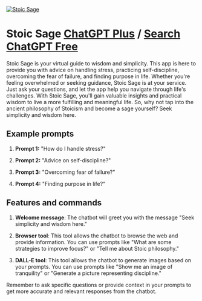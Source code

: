 
[![Stoic Sage](https://files.oaiusercontent.com/file-gpLtJ2h3A73QfOgiBpWCaPpl?se=2123-10-17T04%3A59%3A24Z&sp=r&sv=2021-08-06&sr=b&rscc=max-age%3D31536000%2C%20immutable&rscd=attachment%3B%20filename%3D962f601e-d5ae-4912-a339-1ddcf2942a4e.png&sig=7Tme4kRWgtoz7bmyCE6qTxfSsfVCQh0lF7OXOx5ShhI%3D)](https://chat.openai.com/g/g-ydFBCBkBM-stoic-sage)

# Stoic Sage [ChatGPT Plus](https://chat.openai.com/g/g-ydFBCBkBM-stoic-sage) / [Search ChatGPT Free](https://gptcall.net/index.html#/?search=Stoic%20Sage)

Stoic Sage is your virtual guide to wisdom and simplicity. This app is here to provide you with advice on handling stress, practicing self-discipline, overcoming the fear of failure, and finding purpose in life. Whether you're feeling overwhelmed or seeking guidance, Stoic Sage is at your service. Just ask your questions, and let the app help you navigate through life's challenges. With Stoic Sage, you'll gain valuable insights and practical wisdom to live a more fulfilling and meaningful life. So, why not tap into the ancient philosophy of Stoicism and become a sage yourself? Seek simplicity and wisdom here.

## Example prompts

1. **Prompt 1:** "How do I handle stress?"

2. **Prompt 2:** "Advice on self-discipline?"

3. **Prompt 3:** "Overcoming fear of failure?"

4. **Prompt 4:** "Finding purpose in life?"

## Features and commands

1. **Welcome message**: The chatbot will greet you with the message "Seek simplicity and wisdom here."

2. **Browser tool**: This tool allows the chatbot to browse the web and provide information. You can use prompts like "What are some strategies to improve focus?" or "Tell me about Stoic philosophy."

3. **DALL-E tool**: This tool allows the chatbot to generate images based on your prompts. You can use prompts like "Show me an image of tranquility" or "Generate a picture representing discipline."

Remember to ask specific questions or provide context in your prompts to get more accurate and relevant responses from the chatbot.


